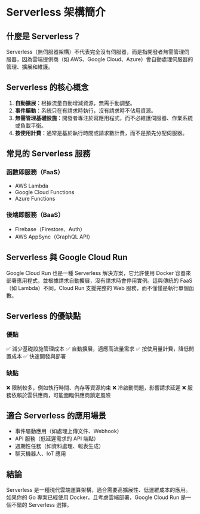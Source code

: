 # Serverless 架構簡介

## 什麼是 Serverless？
Serverless（無伺服器架構）不代表完全沒有伺服器，而是指開發者無需管理伺服器，因為雲端提供商（如 AWS、Google Cloud、Azure）會自動處理伺服器的管理、擴展和維護。

## Serverless 的核心概念
1. **自動擴展**：根據流量自動增減資源，無需手動調整。
2. **事件驅動**：系統只在有請求時執行，沒有請求時不佔用資源。
3. **無需管理基礎設施**：開發者專注於寫應用程式，而不必維護伺服器、作業系統或負載平衡。
4. **按使用計費**：通常是基於執行時間或請求數計費，而不是預先分配伺服器。

## 常見的 Serverless 服務
### **函數即服務（FaaS）**
- AWS Lambda  
- Google Cloud Functions  
- Azure Functions  

### **後端即服務（BaaS）**
- Firebase（Firestore、Auth）  
- AWS AppSync（GraphQL API）  

## Serverless 與 Google Cloud Run
Google Cloud Run 也是一種 Serverless 解決方案，它允許使用 Docker 容器來部署應用程式，並根據請求自動擴展，沒有請求時會停用實例。這與傳統的 FaaS（如 Lambda）不同，Cloud Run 支援完整的 Web 服務，而不僅僅是執行單個函數。

## Serverless 的優缺點
### **優點**
✅ 減少基礎設施管理成本
✅ 自動擴展，適應高流量需求
✅ 按使用量計費，降低閒置成本
✅ 快速開發與部署

### **缺點**
❌ 限制較多，例如執行時間、內存等資源約束
❌ 冷啟動問題，影響請求延遲
❌ 服務依賴於雲供應商，可能面臨供應商鎖定風險

## 適合 Serverless 的應用場景
- 事件驅動應用（如處理上傳文件、Webhook）
- API 服務（低延遲需求的 API 端點）
- 週期性任務（如資料處理、報表生成）
- 聊天機器人、IoT 應用

## 結論
Serverless 是一種現代雲端運算架構，適合需要高擴展性、低運維成本的應用。如果你的 Go 專案已經使用 Docker，且考慮雲端部署，Google Cloud Run 是一個不錯的 Serverless 選擇。

